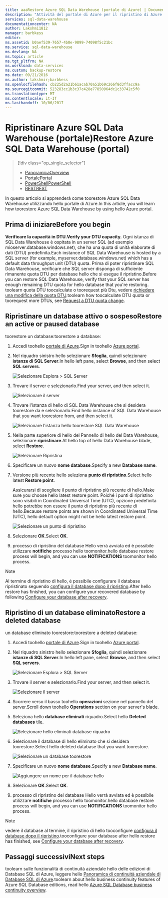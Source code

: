 ```yaml
---
title: aaaRestore Azure SQL Data Warehouse (portale di Azure) | Documenti Microsoft
description: "Attività del portale di Azure per il ripristino di Azure SQL Data Warehouse."
services: sql-data-warehouse
documentationcenter: NA
author: Lakshmi1812
manager: barbkess
editor: 
ms.assetid: b0aef539-7657-4b0e-9899-74098f5c21bc
ms.service: sql-data-warehouse
ms.devlang: NA
ms.topic: article
ms.tgt_pltfrm: NA
ms.workload: data-services
ms.custom: backup-restore
ms.date: 09/21/2016
ms.author: lakshmir;barbkess
ms.openlocfilehash: cb225d2a21b61acab70a51b69c266f8d3ffacc9a
ms.sourcegitcommit: 523283cc1b3c37c428e77850964dc1c33742c5f0
ms.translationtype: MT
ms.contentlocale: it-IT
ms.lasthandoff: 10/06/2017
---
```

# <a name="restore-azure-sql-data-warehouse-portal"></a><span data-ttu-id="ae625-103">Ripristinare Azure SQL Data Warehouse (portale)</span><span class="sxs-lookup"><span data-stu-id="ae625-103">Restore Azure SQL Data Warehouse (portal)</span></span>
> [!div class="op_single_selector"]
> * <span data-ttu-id="ae625-104">[Panoramica][Overview]</span><span class="sxs-lookup"><span data-stu-id="ae625-104">[Overview][Overview]</span></span>
> * <span data-ttu-id="ae625-105">[Portale][Portal]</span><span class="sxs-lookup"><span data-stu-id="ae625-105">[Portal][Portal]</span></span>
> * <span data-ttu-id="ae625-106">[PowerShell][PowerShell]</span><span class="sxs-lookup"><span data-stu-id="ae625-106">[PowerShell][PowerShell]</span></span>
> * <span data-ttu-id="ae625-107">[REST][REST]</span><span class="sxs-lookup"><span data-stu-id="ae625-107">[REST][REST]</span></span>
>
>
<span data-ttu-id="ae625-108">In questo articolo si apprenderà come toorestore Azure SQL Data Warehouse utilizzando hello portale di Azure.</span><span class="sxs-lookup"><span data-stu-id="ae625-108">In this article, you will learn how toorestore Azure SQL Data Warehouse by using hello Azure portal.</span></span>

## <a name="before-you-begin"></a><span data-ttu-id="ae625-109">Prima di iniziare</span><span class="sxs-lookup"><span data-stu-id="ae625-109">Before you begin</span></span>
<span data-ttu-id="ae625-110">**Verificare la capacità in DTU.**</span><span class="sxs-lookup"><span data-stu-id="ae625-110">**Verify your DTU capacity.**</span></span> <span data-ttu-id="ae625-111">Ogni istanza di SQL Data Warehouse è ospitata in un server SQL (ad esempio mioserver.database.windows.net), che ha una quota di unità elaborate di dati (DTU) predefinita.</span><span class="sxs-lookup"><span data-stu-id="ae625-111">Each instance of SQL Data Warehouse is hosted by a SQL server (for example, myserver.database.windows.net) which has a default data throughput unit (DTU) quota.</span></span> <span data-ttu-id="ae625-112">Prima di poter ripristinare SQL Data Warehouse, verificare che SQL server disponga di sufficiente rimanente quota DTU per database hello che si esegue il ripristino.</span><span class="sxs-lookup"><span data-stu-id="ae625-112">Before you can restore SQL Data Warehouse, verify that your SQL server has enough remaining DTU quota for hello database that you're restoring.</span></span> <span data-ttu-id="ae625-113">toolearn quota DTU toocalculate o toorequest più Dtu, vedere [richiedere una modifica della quota DTU][Request a DTU quota change].</span><span class="sxs-lookup"><span data-stu-id="ae625-113">toolearn how toocalculate DTU quota or toorequest more DTUs, see [Request a DTU quota change][Request a DTU quota change].</span></span>

## <a name="restore-an-active-or-paused-database"></a><span data-ttu-id="ae625-114">Ripristinare un database attivo o sospeso</span><span class="sxs-lookup"><span data-stu-id="ae625-114">Restore an active or paused database</span></span>
<span data-ttu-id="ae625-115">toorestore un database:</span><span class="sxs-lookup"><span data-stu-id="ae625-115">toorestore a database:</span></span>

1. <span data-ttu-id="ae625-116">Accedi toohello [portale di Azure][Azure portal].</span><span class="sxs-lookup"><span data-stu-id="ae625-116">Sign in toohello [Azure portal][Azure portal].</span></span>
2. <span data-ttu-id="ae625-117">Nel riquadro sinistro hello selezionare **Sfoglia**, quindi selezionare **istanze di SQL Server**.</span><span class="sxs-lookup"><span data-stu-id="ae625-117">In hello left pane, select **Browse**, and then select **SQL servers**.</span></span>

    ![Selezionare Esplora > SQL Server](./media/sql-data-warehouse-restore-database-portal/01-browse-for-sql-server.png)
3. <span data-ttu-id="ae625-119">Trovare il server e selezionarlo.</span><span class="sxs-lookup"><span data-stu-id="ae625-119">Find your server, and then select it.</span></span>

    ![Selezionare il server](./media/sql-data-warehouse-restore-database-portal/01-select-server.png)
4. <span data-ttu-id="ae625-121">Trovare l'istanza di hello di SQL Data Warehouse che si desidera toorestore da e selezionarlo.</span><span class="sxs-lookup"><span data-stu-id="ae625-121">Find hello instance of SQL Data Warehouse that you want toorestore from, and then select it.</span></span>

    ![Selezionare l'istanza hello toorestore SQL Data Warehouse](./media/sql-data-warehouse-restore-database-portal/01-select-active-dw.png)
5. <span data-ttu-id="ae625-123">Nella parte superiore di hello del Pannello di hello del Data Warehouse, selezionare **ripristinare**.</span><span class="sxs-lookup"><span data-stu-id="ae625-123">At hello top of hello Data Warehouse blade, select **Restore**.</span></span>

    ![Selezionare Ripristina](./media/sql-data-warehouse-restore-database-portal/01-select-restore-from-active.png)
6. <span data-ttu-id="ae625-125">Specificare un nuovo **nome database**.</span><span class="sxs-lookup"><span data-stu-id="ae625-125">Specify a new **Database name**.</span></span>
7. <span data-ttu-id="ae625-126">Versione più recente hello seleziona **punto di ripristino**.</span><span class="sxs-lookup"><span data-stu-id="ae625-126">Select hello latest **Restore point**.</span></span>

   <span data-ttu-id="ae625-127">Assicurarsi di scegliere il punto di ripristino più recente di hello.</span><span class="sxs-lookup"><span data-stu-id="ae625-127">Make sure you choose hello latest restore point.</span></span> <span data-ttu-id="ae625-128">Poiché i punti di ripristino sono visibili in Coordinated Universal Time (UTC), opzione predefinita hello potrebbe non essere il punto di ripristino più recente di hello.</span><span class="sxs-lookup"><span data-stu-id="ae625-128">Because restore points are shown in Coordinated Universal Time (UTC), hello default option might not be hello latest restore point.</span></span>

      ![Selezionare un punto di ripristino](./media/sql-data-warehouse-restore-database-portal/01-restore-blade-from-active.png)
8. <span data-ttu-id="ae625-130">Selezionare **OK**.</span><span class="sxs-lookup"><span data-stu-id="ae625-130">Select **OK**.</span></span>
9. <span data-ttu-id="ae625-131">processo di ripristino del database Hello verrà avviata ed è possibile utilizzare **notifiche** processo hello toomonitor.</span><span class="sxs-lookup"><span data-stu-id="ae625-131">hello database restore process will begin, and you can use **NOTIFICATIONS** toomonitor hello process.</span></span>

> [!NOTE]
> <span data-ttu-id="ae625-132">Al termine di ripristino di hello, è possibile configurare il database ripristinato seguendo [configura il database dopo il ripristino][Configure your database after recovery].</span><span class="sxs-lookup"><span data-stu-id="ae625-132">After hello restore has finished, you can configure your recovered database by following [Configure your database after recovery][Configure your database after recovery].</span></span>
>
>

## <a name="restore-a-deleted-database"></a><span data-ttu-id="ae625-133">Ripristino di un database eliminato</span><span class="sxs-lookup"><span data-stu-id="ae625-133">Restore a deleted database</span></span>
<span data-ttu-id="ae625-134">un database eliminato toorestore:</span><span class="sxs-lookup"><span data-stu-id="ae625-134">toorestore a deleted database:</span></span>

1. <span data-ttu-id="ae625-135">Accedi toohello [portale di Azure][Azure portal].</span><span class="sxs-lookup"><span data-stu-id="ae625-135">Sign in toohello [Azure portal][Azure portal].</span></span>
2. <span data-ttu-id="ae625-136">Nel riquadro sinistro hello selezionare **Sfoglia**, quindi selezionare **istanze di SQL Server**.</span><span class="sxs-lookup"><span data-stu-id="ae625-136">In hello left pane, select **Browse**, and then select **SQL servers**.</span></span>

    ![Selezionare Esplora > SQL Server](./media/sql-data-warehouse-restore-database-portal/01-browse-for-sql-server.png)
3. <span data-ttu-id="ae625-138">Trovare il server e selezionarlo.</span><span class="sxs-lookup"><span data-stu-id="ae625-138">Find your server, and then select it.</span></span>

    ![Selezionare il server](./media/sql-data-warehouse-restore-database-portal/02-select-server.png)
4. <span data-ttu-id="ae625-140">Scorrere verso il basso toohello **operazioni** sezione nel pannello del server.</span><span class="sxs-lookup"><span data-stu-id="ae625-140">Scroll down toohello **Operations** section on your server's blade.</span></span>
5. <span data-ttu-id="ae625-141">Seleziona hello **database eliminati** riquadro.</span><span class="sxs-lookup"><span data-stu-id="ae625-141">Select hello **Deleted databases** tile.</span></span>

    ![Selezionare hello eliminati database riquadro](./media/sql-data-warehouse-restore-database-portal/02-select-deleted-dws.png)
6. <span data-ttu-id="ae625-143">Selezionare il database di hello eliminato che si desidera toorestore.</span><span class="sxs-lookup"><span data-stu-id="ae625-143">Select hello deleted database that you want toorestore.</span></span>

    ![Selezionare un database toorestore](./media/sql-data-warehouse-restore-database-portal/02-select-deleted-dw.png)
7. <span data-ttu-id="ae625-145">Specificare un nuovo **nome database**.</span><span class="sxs-lookup"><span data-stu-id="ae625-145">Specify a new **Database name**.</span></span>

    ![Aggiungere un nome per il database hello](./media/sql-data-warehouse-restore-database-portal/02-restore-blade-from-deleted.png)
8. <span data-ttu-id="ae625-147">Selezionare **OK**.</span><span class="sxs-lookup"><span data-stu-id="ae625-147">Select **OK**.</span></span>
9. <span data-ttu-id="ae625-148">processo di ripristino del database Hello verrà avviata ed è possibile utilizzare **notifiche** processo hello toomonitor.</span><span class="sxs-lookup"><span data-stu-id="ae625-148">hello database restore process will begin, and you can use **NOTIFICATIONS** toomonitor hello process.</span></span>

> [!NOTE]
> <span data-ttu-id="ae625-149">vedere il database al termine, il ripristino di hello tooconfigure [configura il database dopo il ripristino][Configure your database after recovery].</span><span class="sxs-lookup"><span data-stu-id="ae625-149">tooconfigure your database after hello restore has finished, see [Configure your database after recovery][Configure your database after recovery].</span></span>
>
>

## <a name="next-steps"></a><span data-ttu-id="ae625-150">Passaggi successivi</span><span class="sxs-lookup"><span data-stu-id="ae625-150">Next steps</span></span>
<span data-ttu-id="ae625-151">toolearn sulle funzionalità di continuità aziendale hello delle edizioni di Database SQL di Azure, leggere hello [Panoramica di continuità aziendale di Database SQL di Azure][Azure SQL Database business continuity overview].</span><span class="sxs-lookup"><span data-stu-id="ae625-151">toolearn about hello business continuity features of Azure SQL Database editions, read hello [Azure SQL Database business continuity overview][Azure SQL Database business continuity overview].</span></span>

<!--Image references-->

<!--Article references-->
[Azure SQL Database business continuity overview]: ../sql-database/sql-database-business-continuity.md
[Overview]: ./sql-data-warehouse-restore-database-overview.md
[Portal]: ./sql-data-warehouse-restore-database-portal.md
[PowerShell]: ./sql-data-warehouse-restore-database-powershell.md
[REST]: ./sql-data-warehouse-restore-database-rest-api.md
[Configure your database after recovery]: ../sql-database/sql-database-disaster-recovery.md#configure-your-database-after-recovery
[Request a DTU quota change]: ./sql-data-warehouse-get-started-create-support-ticket.md#request-quota-change

<!--MSDN references-->

<!--Blog references-->

<!--Other Web references-->
[Azure portal]: https://portal.azure.com/

